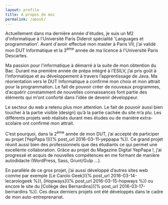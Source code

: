 ```yaml
---
layout: profile
title: A propos de moi
permalink: /about/
---
```

Actuellement dans ma dernière année d'études, je suis un M2 d'informatique
à l'Université Paris Diderot spécialité 'Languages et programmation'. Avant
d'avoir effectué mon master à Paris VII, j'ai validé mon DUT Informatique et
la 3<sup>ème</sup> année de ma licence à l'Université Paris Descartes.

Ma passion pour l'informatique à démarré à la suite de mon obtention du Bac.
Durant ma première année de prépa intégré à l’ESILV,  j’ai pris goût à
l’informatique et au développement à travers l’apprentissage de Java.
Ma réorientation vers le DUT Informatique a confirmé mon choix et mon
attrait pour la programmation. Le fait de pouvoir créer de nouveaux
programmes, d’acquérir constamment de nouvelles connaissances font partie
des éléments qui m’ont conforté dans l’idée de devenir développeur.

Le secteur du web a retenu plus mon attention. Le fait de pouvoir aussi bien
toucher à la partie visible (design) qu’à la partie cachée du site m’a plu. Les
différents projets web réalisés durant mes études ou de manière extra-scolaire
ont confirmé mon attrait.

C’est pourquoi, dans la 2<sup>ème</sup> année de mon DUT, j’ai accepté de participer
au projet [YepPapa !]({% post_url 2016-03-11-yeppapa %}). Ce grand projet
réunit aussi bien des professionnels que des étudiants ce qui permet une
excellente collaboration. Grâce au projet du Magazine Digital YepPapa !, j’ai
progressé et acquis de nouvelles compétences en me formant de manière
autodidacte (WordPress, Sass, Grunt/Gulp ...).

En parallèle de ce gros projet, j’ai aussi développé d’autres sites
web comme par exemple [Le Carolo Geek]({% post_url 2016-03-14-lecarologeek %}),
[Hopways]({% post_url 2016-03-15-hopways %}) ou encore le site du
[Collège des Bernardins]({% post_url 2016-03-17-bernardins %}). Ces deux derniers
projets ont été développés dans le cadre de mon auto-entreprenariat.
